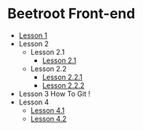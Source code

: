 # Beetroot Front-end

* [Lesson 1](https://Nikitaudav.github.io/beetroot/lesson_1/index.html)
* Lesson 2
  * Lesson 2.1
    * [Lesson 2.1](https://Nikitaudav.github.io/beetroot/lesson_2/Homework_2_List/index.html)
  * Lesson 2.2
    * [Lesson 2.2.1](https://Nikitaudav.github.io/beetroot/lesson_2/Homework_2_chain1/index.html)
    * [Lesson 2.2.2](https://Nikitaudav.github.io/beetroot/lesson_2/Homework_2_chain2/index.html)
* Lesson 3 How To Git !
* Lesson 4
  * [Lesson 4.1](https://Nikitaudav.github.io/beetroot/lesson_4/HomeWork_4_1/index.html)
  * [Lesson 4.2](https://Nikitaudav.github.io/beetroot/lesson_4/HomeWork_4_2/index.html)
